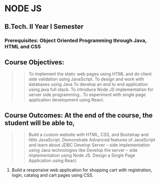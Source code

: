 # NODE JS

## B.Tech. II Year I Semester

### Prerequisites: Object Oriented Programming through Java, HTML and CSS
  
## Course Objectives:
>> To implement the static web pages using HTML and do client side validation using JavaScript.
>> To design and work with databases using Java
>> To develop an end to end application using java full stack.
>> To introduce Node JS implementation for server side programming..
>> To experiment with single page application development using React.

## Course Outcomes: At the end of the course, the student will be able to,
>> Build a custom website with HTML, CSS, and Bootstrap and little JavaScript.
>> Demonstrate Advanced features of JavaScript and learn about JDBC
>> Develop Server – side implementation using Java technologies like
>> Develop the server – side implementation using Node JS.
>> Design a Single Page Application using React.


1.	Build a responsive web application for shopping cart with registration, login, catalog and cart pages using CSS.
